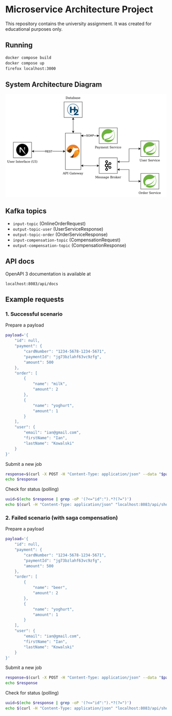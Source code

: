 # Microservice Architecture Project

This repository contains the university assignment. It was created for educational purposes only.

## Running
```sh
docker compose build
docker compose up
firefox localhost:3000
```

## System Architecture Diagram
![diagram](diagram.png "Architecture")

## Kafka topics
- `input-topic` (OnlineOrderRequest)
- `output-topic-user` (UserServiceResponse)
- `output-topic-order` (OrderServiceResponse)
- `input-compensation-topic` (CompensationRequest)
- `output-compensation-topic` (CompensationResponse)

## API docs
OpenAPI 3 documentation is available at
```
localhost:8083/api/docs
```

## Example requests

### 1. Successful scenario
Prepare a payload
```sh
payload='{
    "id": null,
    "payment": {
        "cardNumber": "1234-5678-1234-5671",
        "paymentId": "jg73bzlahf63vc9zfg",
        "amount": 500
    },
    "order": [
        {
            "name": "milk",
            "amount": 2
        },
        {
            "name": "yoghurt",
            "amount": 1
        }
    ],
    "user": {
        "email": "ian@gmail.com",
        "firstName": "Ian",
        "lastName": "Kowalski"
    }
}'
```
Submit a new job
```sh
response=$(curl -X POST -H "Content-Type: application/json" --data "$payload" localhost:8083/api/shopping 2> /dev/null)
echo $response
```

Check for status (polling)
```sh
uuid=$(echo $response | grep -oP '(?<="id":").*?(?=")')
echo $(curl -H "Content-Type: application/json" "localhost:8083/api/shopping/$uuid" 2> /dev/null)
```

### 2. Failed scenario (with saga compensation)
Prepare a payload
```sh
payload='{
    "id": null,
    "payment": {
        "cardNumber": "1234-5678-1234-5671",
        "paymentId": "jg73bzlahf63vc9zfg",
        "amount": 500
    },
    "order": [
        {
            "name": "beer",
            "amount": 2
        },
        {
            "name": "yoghurt",
            "amount": 1
        }
    ],
    "user": {
        "email": "ian@gmail.com",
        "firstName": "Ian",
        "lastName": "Kowalski"
    }
}'
```
Submit a new job
```sh
response=$(curl -X POST -H "Content-Type: application/json" --data "$payload" localhost:8083/api/shopping 2> /dev/null)
echo $response
```

Check for status (polling)
```sh
uuid=$(echo $response | grep -oP '(?<="id":").*?(?=")')
echo $(curl -H "Content-Type: application/json" "localhost:8083/api/shopping/$uuid" 2> /dev/null)
```